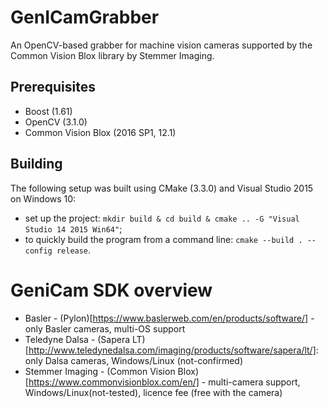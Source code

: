 # GenICamGrabber
An OpenCV-based grabber for machine vision cameras supported by the Common Vision Blox library by Stemmer Imaging.
## Prerequisites
- Boost (1.61)
- OpenCV (3.1.0)
- Common Vision Blox (2016 SP1, 12.1)

## Building
The following setup was built using CMake (3.3.0) and Visual Studio 2015 on Windows 10:
- set up the project: `mkdir build & cd build & cmake .. -G "Visual Studio 14 2015 Win64"`;
- to quickly build the program from a command line: `cmake --build . --config release`.

# GeniCam SDK overview
- Basler  - (Pylon)[https://www.baslerweb.com/en/products/software/] - only Basler cameras, multi-OS support
- Teledyne Dalsa - (Sapera LT)[http://www.teledynedalsa.com/imaging/products/software/sapera/lt/]: only Dalsa cameras, Windows/Linux (not-confirmed)
- Stemmer Imaging - (Common Vision Blox)[https://www.commonvisionblox.com/en/] - multi-camera support, Windows/Linux(not-tested), licence fee (free with the camera)



